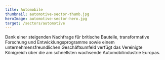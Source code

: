 ```yaml
---
title: Automobile
thumbnail: automotive-sector-thumb.jpg
heroImage: automotive-sector-hero.jpg
target: /sectors/automotive
---
```


Dank einer steigenden Nachfrage für britische Bauteile, transformative Forschung und Entwicklungsprogramme sowie einem unternehmensfreundlichen Geschäftsumfeld verfügt das Vereinigte Königreich über die am schnellsten wachsende Automobilindustrie Europas.